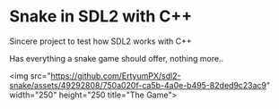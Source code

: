 # Snake in SDL2 with C++

Sincere project to test how SDL2 works with C++

Has everything a snake game should offer, nothing more..

<img src="https://github.com/ErtyumPX/sdl2-snake/assets/49292808/750a020f-ca5b-4a0e-b495-82ded9c23ac9" width="250" height="250 title="The Game">
